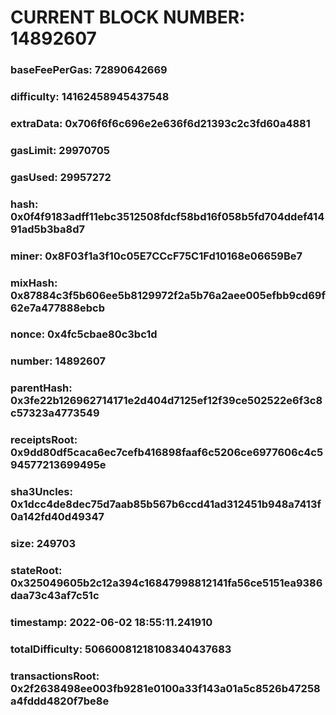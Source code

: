 # CURRENT BLOCK NUMBER: 14892607

### baseFeePerGas: 72890642669
### difficulty: 14162458945437548
### extraData: 0x706f6f6c696e2e636f6d21393c2c3fd60a4881
### gasLimit: 29970705
### gasUsed: 29957272
### hash: 0x0f4f9183adff11ebc3512508fdcf58bd16f058b5fd704ddef41491ad5b3ba8d7
### miner: 0x8F03f1a3f10c05E7CCcF75C1Fd10168e06659Be7
### mixHash: 0x87884c3f5b606ee5b8129972f2a5b76a2aee005efbb9cd69f62e7a477888ebcb
### nonce: 0x4fc5cbae80c3bc1d
### number: 14892607
### parentHash: 0x3fe22b126962714171e2d404d7125ef12f39ce502522e6f3c8c57323a4773549
### receiptsRoot: 0x9dd80df5caca6ec7cefb416898faaf6c5206ce6977606c4c594577213699495e
### sha3Uncles: 0x1dcc4de8dec75d7aab85b567b6ccd41ad312451b948a7413f0a142fd40d49347
### size: 249703
### stateRoot: 0x325049605b2c12a394c16847998812141fa56ce5151ea9386daa73c43af7c51c
### timestamp: 2022-06-02 18:55:11.241910
### totalDifficulty: 50660081218108340437683
### transactionsRoot: 0x2f2638498ee003fb9281e0100a33f143a01a5c8526b47258a4fddd4820f7be8e
